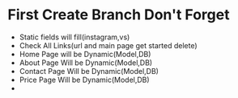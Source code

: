 # First Create Branch Don't Forget
- Static fields will fill(instagram,vs)
- Check All Links(url and main page get started delete)
- Home Page will be Dynamic(Model,DB)
- About Page Will be Dynamic(Model,DB)
- Contact Page Will be Dynamic(Model,DB)
- Price Page Will be Dynamic(Model,DB)
- 